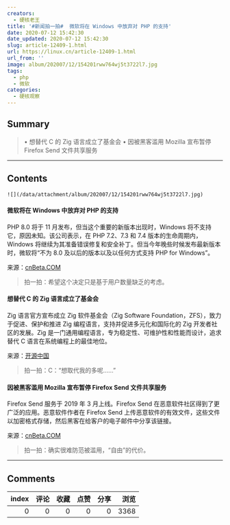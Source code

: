 ```yaml
---
creators:
  - 硬核老王
title: '#新闻拍一拍#  微软将在 Windows 中放弃对 PHP 的支持'
date: 2020-07-12 15:42:30
date_updated: 2020-07-12 15:42:30
slug: article-12409-1.html
url: https://linux.cn/article-12409-1.html
url_from: ''
image: album/202007/12/154201rww764wj5t3722l7.jpg
tags:
  - php
  - 微软
categories:
  - 硬核观察
---
```


## Summary

> • 想替代 C 的 Zig 语言成立了基金会 • 因被黑客滥用 Mozilla 宣布暂停 Firefox Send 文件共享服务

***

<!-- more -->

## Contents

`![](/data/attachment/album/202007/12/154201rww764wj5t3722l7.jpg)`

#### 微软将在 Windows 中放弃对 PHP 的支持

PHP 8.0 将于 11 月发布，但当这个重要的新版本出现时，Windows 将不支持它，原因未知。该公司表示，在 PHP 7.2、7.3 和 7.4 版本的生命周期内，Windows 将继续为其准备错误修复和安全补丁。但当今年晚些时候发布最新版本时，微软将“不为 8.0 及以后的版本以及以任何方式支持 PHP for Windows”。

来源：[cnBeta.COM](https://www.cnbeta.com/articles/tech/1002019.htm)

> 
> 拍一拍：希望这个决定只是基于用户数量缺乏的考虑。
> 
> 
> 

#### 想替代 C 的 Zig 语言成立了基金会

Zig 语言官方宣布成立 Zig 软件基金会（Zig Software Foundation，ZFS），致力于促进、保护和推进 Zig 编程语言，支持并促进多元化和国际化的 Zig 开发者社区的发展。Zig 是一门通用编程语言，专为稳定性、可维护性和性能而设计，追求替代 C 语言在系统编程上的最佳地位。

来源：[开源中国](https://www.oschina.net/news/117118/announcing-zig-software-foundation)

> 
> 拍一拍：C：“想取代我的多呢……”
> 
> 
> 

#### 因被黑客滥用 Mozilla 宣布暂停 Firefox Send 文件共享服务

Firefox Send 服务于 2019 年 3 月上线。Firefox Send 在恶意软件社区得到了更广泛的应用。恶意软件作者在 Firefox Send 上传恶意软件的有效文件，这些文件以加密格式存储，然后黑客在给客户的电子邮件中分享该链接。

来源：[cnBeta.COM](https://www.cnbeta.com/articles/tech/1002131.htm)

> 
> 拍一拍：确实很难防范被滥用，“自由”的代价。
> 
> 
>

***

## Comments


|   index |   评论 |   收藏 |   点赞 |   分享 |   浏览 |
|--------:|-------:|-------:|-------:|-------:|-------:|
|       0 |      0 |      0 |      0 |      0 |   3368 |
